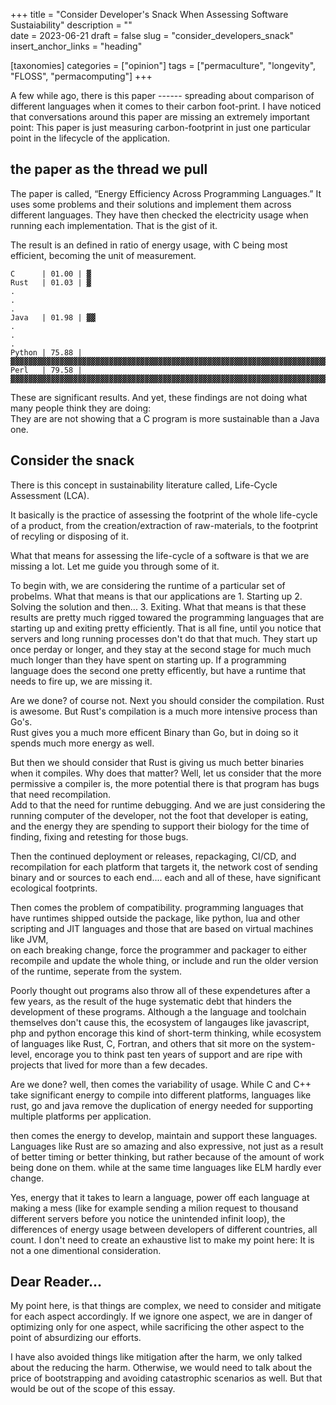 +++
title = "Consider Developer's Snack When Assessing Software Sustaiability"
description = ""   
date = 2023-06-21
draft = false
slug = "consider_developers_snack"
insert_anchor_links = "heading"

[taxonomies]
categories = ["opinion"]
tags = ["permaculture", "longevity", "FLOSS", "permacomputing"]
+++

A few while ago, there is this paper ------ spreading about comparison of different languages
when it comes to their carbon foot-print.
I have noticed that conversations around this paper are missing an extremely important point:
This paper is just measuring carbon-footprint in just one particular point in the lifecycle of the application. 

## the paper as the thread we pull

The paper is called, “Energy Efficiency Across Programming Languages.” 
It uses some problems and their solutions and implement them across different languages.
They have then checked the electricity usage when running each implementation. 
That is the gist of it.

The result is an defined in ratio of energy usage, with C being most efficient, becoming the unit of measurement.

```
C      | 01.00 | ▓ 
Rust   | 01.03 | ▓
.
.
.
Java   | 01.98 | ▓▓
.
.
. 
Python | 75.88 | ▓▓▓▓▓▓▓▓▓▓▓▓▓▓▓▓▓▓▓▓▓▓▓▓▓▓▓▓▓▓▓▓▓▓▓▓▓▓▓▓▓▓▓▓▓▓▓▓▓▓▓▓▓▓▓▓▓▓▓▓▓▓▓▓▓▓▓▓▓▓▓▓▓▓▓▓▓▓  
Perl   | 79.58 | ▓▓▓▓▓▓▓▓▓▓▓▓▓▓▓▓▓▓▓▓▓▓▓▓▓▓▓▓▓▓▓▓▓▓▓▓▓▓▓▓▓▓▓▓▓▓▓▓▓▓▓▓▓▓▓▓▓▓▓▓▓▓▓▓▓▓▓▓▓▓▓▓▓▓▓▓▓▓▓▓▓
```

These are significant results. And yet, these findings are not doing what many people think they are doing:  
They are are not showing that a C program is more sustainable than a Java one.

## Consider the snack

There is this concept in sustainability literature called, Life-Cycle Assessment (LCA).

It basically is the practice of assessing the footprint of the whole life-cycle of a product,
from the creation/extraction of raw-materials, to the footprint of recyling or disposing of it.

What that means for assessing the life-cycle of a software is that we are missing a lot. 
Let me guide you through some of it. 

To begin with, we are considering the runtime of a particular set of probelms.
What that means is that our applications are 1. Starting up 2. Solving the solution and then... 3. Exiting.
What that means is that these results are pretty much rigged towared the programming languages that are starting up and exiting pretty efficiently. 
That is all fine, until you notice that servers and long running processes don't do that that much.
They start up once perday or longer, and they stay at the second stage for much much much longer than they have spent on starting up.
If a programming language does the second one pretty efficently, but have a runtime that needs to fire up, we are missing it.

Are we done? of course not. Next you should consider the compilation.
Rust is awesome. But Rust's compilation is a much more intensive process than Go's.  
Rust gives you a much more efficent Binary than Go, but in doing so it spends much more energy as well.

But then we should consider that Rust is giving us much better binaries when it compiles. 
Why does that matter?
Well, let us consider that the more permissive a compiler is, the more potential there is that program has bugs that need recompilation.  
Add to that the need for runtime debugging.
And we are just considering the running computer of the developer,
not the foot that developer is eating,
and the energy they are spending to support their biology for the time of finding, fixing and retesting for those bugs.

Then the continued deployment or releases, repackaging, CI/CD,
and recompilation for each platform that targets it, the network cost of sending binary and or sources to each end....
each and all of these, have significant ecological footprints.

Then comes the problem of compatibility. programming languages that have runtimes shipped outside the package,
like python, lua and other scripting and JIT languages and those that are based on virtual machines like JVM,  
on each breaking change, force the programmer and packager to either recompile and update the whole thing,
or include and run the older version of the runtime, seperate from the system. 

Poorly thought out programs also throw all of these expendetures after a few years,
as the result of the huge systematic debt that hinders the development of these programs.
Although a the language and toolchain themselves don't cause this,
the ecosystem of langauges like javascript, php and python encorage this kind of short-term thinking,
while ecosystem of languages like Rust, C, Fortran, and others that sit more on the system-level,
encorage you to think past ten years of support and are ripe with projects that lived for more than a few decades.

Are we done? well, then comes the variability of usage.
While C and C++ take significant energy to compile into different platforms, languages like rust,
go and java remove the duplication of energy needed for supporting multiple platforms per application.

then comes the energy to develop, maintain and support these languages.
Languages like Rust are so amazing and also expressive,
not just as a result of better timing or better thinking,
but rather because of the amount of work being done on them.
while at the same time languages like ELM hardly ever change.

Yes, energy that it takes to learn a language, power off each language at making a mess
(like for example sending a milion request to thousand different servers before you notice the unintended infinit loop),
the differences of energy usage between developers of different countries,
all count.
I don't need to create an exhaustive list to make my point here:
It is not a one dimentional consideration.

## Dear Reader...

My point here, is that things are complex,
we need to consider and mitigate for each aspect accordingly.
If we ignore one aspect, we are in danger of optimizing only for one aspect,
while sacrificing the other aspect to the point of absurdizing our efforts.

I have also avoided things like mitigation after the harm, we only talked about the reducing the harm.
Otherwise, we would need to talk about the price of bootstrapping and avoiding catastrophic scenarios as well.
But that would be out of the scope of this essay.
